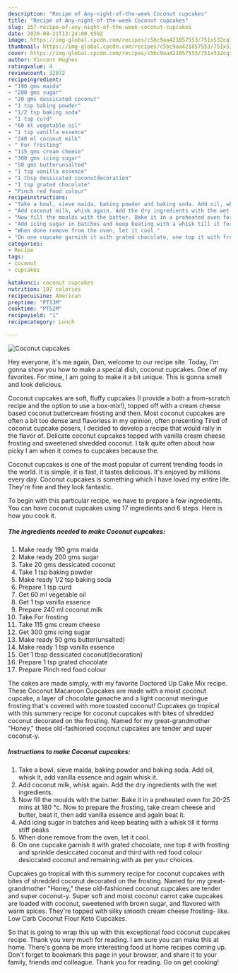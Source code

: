 ```yaml
---
description: "Recipe of Any-night-of-the-week Coconut cupcakes"
title: "Recipe of Any-night-of-the-week Coconut cupcakes"
slug: 157-recipe-of-any-night-of-the-week-coconut-cupcakes
date: 2020-08-21T13:24:00.959Z
image: https://img-global.cpcdn.com/recipes/c5bc9aa421857553/751x532cq70/coconut-cupcakes-recipe-main-photo.jpg
thumbnail: https://img-global.cpcdn.com/recipes/c5bc9aa421857553/751x532cq70/coconut-cupcakes-recipe-main-photo.jpg
cover: https://img-global.cpcdn.com/recipes/c5bc9aa421857553/751x532cq70/coconut-cupcakes-recipe-main-photo.jpg
author: Vincent Hughes
ratingvalue: 4
reviewcount: 32872
recipeingredient:
- "190 gms maida"
- "200 gms sugar"
- "20 gms dessicated coconut"
- "1 tsp baking powder"
- "1/2 tsp baking soda"
- "1 tsp curd"
- "60 ml vegetable oil"
- "1 tsp vanilla essence"
- "240 ml coconut milk"
- " For frosting"
- "115 gms cream cheese"
- "300 gms icing sugar"
- "50 gms butterunsalted"
- "1 tsp vanilla essence"
- "1 tbsp dessicated coconutdecoration"
- "1 tsp grated chocolate"
- "Pinch red food colour"
recipeinstructions:
- "Take a bowl, sieve maida, baking powder and baking soda. Add oil, whisk it, add vanilla essence and again whisk it."
- "Add coconut milk, whisk again. Add the dry ingredients with the wet ingredients."
- "Now fill the moulds with the batter. Bake it in a preheated oven for 20-25 mins at 180 °c. Now to prepare the frosting, take cream cheese and butter, beat it, then add vanilla essence and again beat it."
- "Add icing sugar in batches and keep beating with a whisk till it forms stiff peaks"
- "When done remove from the oven, let it cool."
- "On one cupcake garnish it with grated chocolate, one top it with frosting and sprinkle desiccated coconut and third with red food colour desiccated coconut and remaining with as per your choices."
categories:
- Recipe
tags:
- coconut
- cupcakes

katakunci: coconut cupcakes 
nutrition: 197 calories
recipecuisine: American
preptime: "PT13M"
cooktime: "PT52M"
recipeyield: "1"
recipecategory: Lunch

---
```



![Coconut cupcakes](https://img-global.cpcdn.com/recipes/c5bc9aa421857553/751x532cq70/coconut-cupcakes-recipe-main-photo.jpg)

Hey everyone, it's me again, Dan, welcome to our recipe site. Today, I'm gonna show you how to make a special dish, coconut cupcakes. One of my favorites. For mine, I am going to make it a bit unique. This is gonna smell and look delicious.

Coconut cupcakes are soft, fluffy cupcakes (I provide a both a from-scratch recipe and the option to use a box-mix!), topped off with a cream cheese based coconut buttercream frosting and then. Most coconut cupcakes are often a bit too dense and flavorless in my opinion, often presenting Tired of coconut cupcake posers, I decided to develop a recipe that would rally in the flavor of. Delicate coconut cupcakes topped with vanilla cream cheese frosting and sweetened shredded coconut. I talk quite often about how picky I am when it comes to cupcakes because the.

Coconut cupcakes is one of the most popular of current trending foods in the world. It is simple, it is fast, it tastes delicious. It's enjoyed by millions every day. Coconut cupcakes is something which I have loved my entire life. They're fine and they look fantastic.


To begin with this particular recipe, we have to prepare a few ingredients. You can have coconut cupcakes using 17 ingredients and 6 steps. Here is how you cook it.

<!--inarticleads1-->

##### The ingredients needed to make Coconut cupcakes:

1. Make ready 190 gms maida
1. Make ready 200 gms sugar
1. Take 20 gms dessicated coconut
1. Take 1 tsp baking powder
1. Make ready 1/2 tsp baking soda
1. Prepare 1 tsp curd
1. Get 60 ml vegetable oil
1. Get 1 tsp vanilla essence
1. Prepare 240 ml coconut milk
1. Take  For frosting
1. Take 115 gms cream cheese
1. Get 300 gms icing sugar
1. Make ready 50 gms butter(unsalted)
1. Make ready 1 tsp vanilla essence
1. Get 1 tbsp dessicated coconut(decoration)
1. Prepare 1 tsp grated chocolate
1. Prepare Pinch red food colour


The cakes are made simply, with my favorite Doctored Up Cake Mix recipe. These Coconut Macaroon Cupcakes are made with a moist coconut cupcake, a layer of chocolate ganache and a light coconut meringue frosting that&#39;s covered with more toasted coconut! Cupcakes go tropical with this summery recipe for coconut cupcakes with bites of shredded coconut decorated on the frosting. Named for my great-grandmother &#34;Honey,&#34; these old-fashioned coconut cupcakes are tender and super coconut-y. 

<!--inarticleads2-->

##### Instructions to make Coconut cupcakes:

1. Take a bowl, sieve maida, baking powder and baking soda. Add oil, whisk it, add vanilla essence and again whisk it.
1. Add coconut milk, whisk again. Add the dry ingredients with the wet ingredients.
1. Now fill the moulds with the batter. Bake it in a preheated oven for 20-25 mins at 180 °c. Now to prepare the frosting, take cream cheese and butter, beat it, then add vanilla essence and again beat it.
1. Add icing sugar in batches and keep beating with a whisk till it forms stiff peaks
1. When done remove from the oven, let it cool.
1. On one cupcake garnish it with grated chocolate, one top it with frosting and sprinkle desiccated coconut and third with red food colour desiccated coconut and remaining with as per your choices.


Cupcakes go tropical with this summery recipe for coconut cupcakes with bites of shredded coconut decorated on the frosting. Named for my great-grandmother &#34;Honey,&#34; these old-fashioned coconut cupcakes are tender and super coconut-y. Super soft and moist coconut carrot cake cupcakes are loaded with coconut, sweetened with brown sugar, and flavored with warm spices. They&#39;re topped with silky smooth cream cheese frosting- like. Low Carb Coconut Flour Keto Cupcakes. 

So that is going to wrap this up with this exceptional food coconut cupcakes recipe. Thank you very much for reading. I am sure you can make this at home. There's gonna be more interesting food at home recipes coming up. Don't forget to bookmark this page in your browser, and share it to your family, friends and colleague. Thank you for reading. Go on get cooking!
